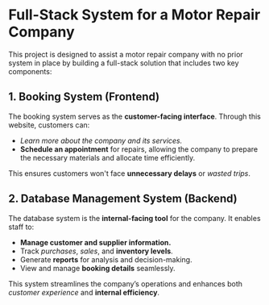 # Full-Stack System for a Motor Repair Company  

This project is designed to assist a motor repair company with no prior system in place by building a full-stack solution that includes two key components:  

## 1. **Booking System (Frontend)**  
The booking system serves as the **customer-facing interface**. Through this website, customers can:  
- *Learn more about the company and its services.*  
- **Schedule an appointment** for repairs, allowing the company to prepare the necessary materials and allocate time efficiently.  

This ensures customers won't face **unnecessary delays** or *wasted trips*.  

## 2. **Database Management System (Backend)**  
The database system is the **internal-facing tool** for the company. It enables staff to:  
- **Manage customer and supplier information.**  
- Track *purchases*, *sales*, and **inventory levels**.  
- Generate **reports** for analysis and decision-making.  
- View and manage **booking details** seamlessly.  

This system streamlines the company’s operations and enhances both *customer experience* and **internal efficiency**.
